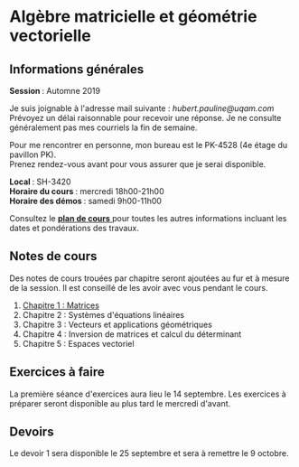 # Algèbre matricielle et géométrie vectorielle

## Informations générales

<b> Session </b> : Automne 2019  <br>

Je suis joignable à l'adresse mail suivante : <i> hubert.pauline<span></span><span>@</span><span></span>uqam<span>.</span><span>com</span><span class="border"> </span> </i> <br/>
Prévoyez un délai raisonnable pour recevoir une réponse. Je ne consulte généralement pas mes courriels la fin de semaine.

Pour me rencontrer en personne, mon bureau est le PK-4528 (4e étage du pavillon PK). <br>
Prenez rendez-vous avant pour vous assurer que je serai disponible. 


<b> Local </b> : SH-3420 <br>
<b> Horaire du cours </b> : mercredi 18h00-21h00 <br>
<b> Horaire des démos </b> : samedi 9h00-11h00

Consultez le [<b> plan de cours</b> ](mat0600/plan_de_cours.pdf) pour toutes les autres informations incluant les dates et pondérations des travaux. 

## Notes de cours

Des notes de cours trouées par chapitre seront ajoutées au fur et à mesure de la session. Il est conseillé de les avoir avec vous pendant le cours.

 <ol>
  <li><a href="mat0600/notes_chap1.pdf">Chapitre 1 : Matrices</a></li>
  <li>Chapitre 2 : Systèmes d'équations linéaires</li>
  <li>Chapitre 3 : Vecteurs et applications géométriques</li>
  <li>Chapitre 4 : Inversion de matrices et calcul du déterminant</li>
  <li>Chapitre 5 : Espaces vectoriel </li>
</ol> 

## Exercices à faire

La première séance d'exercices aura lieu le 14 septembre. Les exercices à préparer seront disponible au plus tard le mercredi d'avant. 

## Devoirs

Le devoir 1 sera disponible le 25 septembre et sera à remettre le 9 octobre. 
